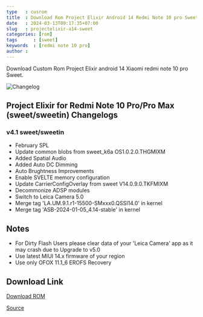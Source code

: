 ```yaml
---
type   : cusrom
title  : Download Rom Project Elixir Android 14 Redmi Note 10 pro Sweet
date   : 2024-03-13T09:17:35+07:00
slug   : projectelixir-a14-sweet
categories: [rom]
tags      : [sweet]
keywords  : [redmi note 10 pro]
author : 
---
```


Download Custom Rom Project Elixir android 14 Xiaomi redmi note 10 pro Sweet.

![Changelog](https://i.imgur.com/MsgqFFz.png)

## Project Elixir for Redmi Note 10 Pro/Pro Max (sweet/sweetin) Changelogs

### v4.1 sweet/sweetin
- February SPL
- Update common blobs from sweet_k6a OS1.0.2.0.THGMIXM
- Added Spatial Audio
- Added Auto DC Dimming
- Auto Brughtness Improvements
- Enable SVELTE memory configuration
- Update CarrierConfigOverlay from sweet V14.0.9.0.TKFMIXM
- Decommonize ADSP modules
- Switch to Leica Camera 5.0
- Merge tag 'LA.UM.9.1.r1-15500-SMxxx0.QSSI14.0' in kernel
- Merge tag 'ASB-2024-01-05_4.14-stable' in kernel

## Notes
- For Dirty Flash Users please clear data of your 'Leica Camera' app as it may crash due to Upgrade to v5.0
- Use latest MIUI 14.x firmware of your region
- Use only OFOX 11.1_6 EROFS Recovery

## Download Link
[Download ROM](https://www.pling.com/p/1630430/)

[Source](https://projectelixiros.com/device/sweet)
